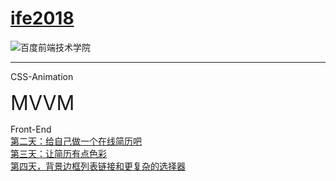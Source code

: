 # [ife2018](http://ife.baidu.com/)

![百度前端技术学院](http://ife.baidu.com/2018/asset/common/img/logo_a3b4064.png)

---

CSS-Animation  


 <font size="6">MVVM</font>  

 Front-End  
[第二天：给自己做一个在线简历吧](https://fog3211.github.io/ife_2018/No2.html)  
[第三天：让简历有点色彩](https://fog3211.github.io/ife_2018/No3.html)  
[第四天，背景边框列表链接和更复杂的选择器](https://fog3211.github.io/ife_2018/No4.html)  
